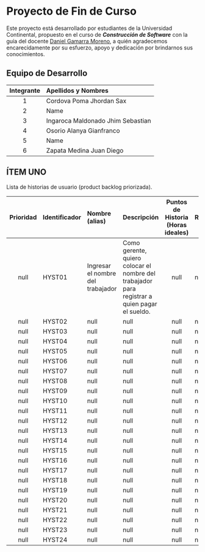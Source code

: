 # Proyecto de Fin de Curso

Este proyecto está desarrollado por estudiantes de la Universidad Continental, propuesto en el curso de ___Construcción de Software___ con la guía del docente [Daniel Gamarra Moreno](https://estudiantesavp.ucontinental.edu.pe/user/profile.php?id=9474), a quién agradecemos encarecidamente por su esfuerzo, apoyo y dedicación por brindarnos sus conocimientos.

## Equipo de Desarrollo

| __Integrante__  | __Apellidos y Nombres__  |
|:-------------: |:---------------|
| 1         | Cordova Poma Jhordan Sax |
| 2         | Name |
| 3         | Ingaroca Maldonado Jhim Sebastian |
| 4         | Osorio Alanya Gianfranco          |
| 5         | Name          |
| 6         | Zapata Medina Juan Diego |

## ÍTEM UNO

Lista de historias de usuario (product backlog priorizada).

| __Prioridad__  | __Identificador__  | __Nombre (alias)__  | __Descripción__  | __Puntos de Historia (Horas ideales)__  | __Responsable__  |
|:----: |:-------- |:--------------------- |:------------------------|:----: |:-----------------|
| null |HYST01 | Ingresar el nombre del trabajador | Como gerente, quiero colocar el nombre del trabajador para registrar a quien pagar el sueldo. | null | null |
| null |HYST02 | null | null | null | null |
| null |HYST03 | null | null | null | null |
| null |HYST04 | null | null | null | null |
| null |HYST05 | null | null | null | null |
| null |HYST06 | null | null | null | null |
| null |HYST07 | null | null | null | null |
| null |HYST08 | null | null | null | null |
| null |HYST09 | null | null | null | null |
| null |HYST10 | null | null | null | null |
| null |HYST11 | null | null | null | null |
| null |HYST12 | null | null | null | null |
| null |HYST13 | null | null | null | null |
| null |HYST14 | null | null | null | null |
| null |HYST15 | null | null | null | null |
| null |HYST16 | null | null | null | null |
| null |HYST17 | null | null | null | null |
| null |HYST18 | null | null | null | null |
| null |HYST19 | null | null | null | null |
| null |HYST20 | null | null | null | null |
| null |HYST21 | null | null | null | null |
| null |HYST22 | null | null | null | null |
| null |HYST23 | null | null | null | null |
| null |HYST24 | null | null | null | null |